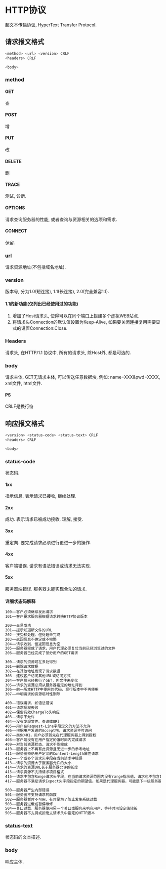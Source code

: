 # HTTP协议

超文本传输协议, HyperText Transfer Protocol.

## 请求报文格式

```bash
<method> <url> <version> CRLF
<headers> CRLF

<body>
```

### method

#### GET

查

#### POST

增

#### PUT

改

#### DELETE

删

#### TRACE

测试, 诊断.

#### OPTIONS

请求查询服务器的性能, 或者查询与资源相关的选项和需求.

#### CONNECT

保留.

### url

请求资源地址(不包括域名地址).

### version

版本号, 分为1.0(短连接), 1.1(长连接), 2.0(完全兼容1.1).

#### 1.1的新功能(仅列出已经使用过的功能)

1. 增加了Host请求头, 使得可以在同个端口上搭建多个虚拟WEB站点.
2. 将请求头Connection的默认值设置为Keep-Alive, 如果要关闭连接复用需要显式的设置Connection:Close.

### Headers

请求头, 在HTTP/1.1 协议中, 所有的请求头, 除Host外, 都是可选的.

### body

请求主体, GET无请求主体, 可以传送任意数据块, 例如: name=XXX&pwd=XXXX, xml文件, html文件.

#### PS

CRLF是换行符

## 响应报文格式

```bash
<version> <status-code> <status-text> CRLF
<headers> CRLF

<body>
```

### status-code

状态码.

#### 1xx

指示信息. 表示请求已接收, 继续处理.

#### 2xx

成功. 表示请求已被成功接收, 理解, 接受.

#### 3xx

重定向. 要完成请求必须进行更进一步的操作.

#### 4xx

客户端错误. 请求有语法错误或请求无法实现.

#### 5xx

服务器端错误. 服务器未能实现合法的请求.

#### 详细状态码解释

```txt
100——客户必须继续发出请求
101——客户要求服务器根据请求转换HTTP协议版本

200——交易成功
201——提示知道新文件的URL
202——接受和处理、但处理未完成
203——返回信息不确定或不完整
204——请求收到，但返回信息为空
205——服务器完成了请求，用户代理必须复位当前已经浏览过的文件
206——服务器已经完成了部分用户的GET请求

300——请求的资源可在多处得到
301——删除请求数据
302——在其他地址发现了请求数据
303——建议客户访问其他URL或访问方式
304——客户端已经执行了GET，但文件未变化
305——请求的资源必须从服务器指定的地址得到
306——前一版本HTTP中使用的代码，现行版本中不再使用
307——申明请求的资源临时性删除

400——错误请求，如语法错误
401——请求授权失败
402——保留有效ChargeTo头响应
403——请求不允许
404——没有发现文件、查询或URl
405——用户在Request-Line字段定义的方法不允许
406——根据用户发送的Accept拖，请求资源不可访问
407——类似401，用户必须首先在代理服务器上得到授权
408——客户端没有在用户指定的饿时间内完成请求
409——对当前资源状态，请求不能完成
410——服务器上不再有此资源且无进一步的参考地址
411——服务器拒绝用户定义的Content-Length属性请求
412——一个或多个请求头字段在当前请求中错误
413——请求的资源大于服务器允许的大小
414——请求的资源URL长于服务器允许的长度
415——请求资源不支持请求项目格式
416——请求中包含Range请求头字段，在当前请求资源范围内没有range指示值，请求也不包含If-Range请求头字段
417——服务器不满足请求Expect头字段指定的期望值，如果是代理服务器，可能是下一级服务器不能满足请求

500——服务器产生内部错误
501——服务器不支持请求的函数
502——服务器暂时不可用，有时是为了防止发生系统过载
503——服务器过载或暂停维修
504——关口过载，服务器使用另一个关口或服务来响应用户，等待时间设定值较长
505——服务器不支持或拒绝支请求头中指定的HTTP版本
```

### status-text

状态码的文本描述.

### body

响应主体.
